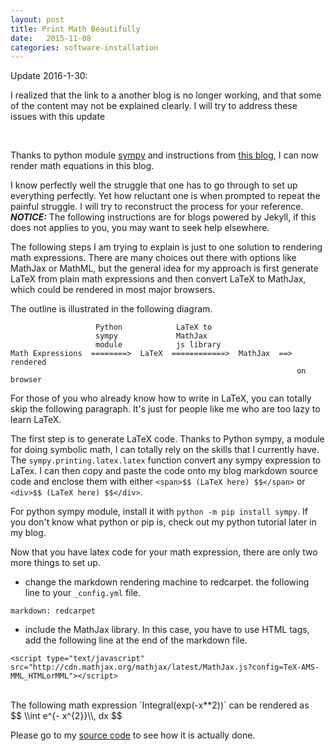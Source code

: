 ```yaml
---
layout: post
title: Print Math Beautifully
date:   2015-11-08
categories: software-installation
---
```



Update 2016-1-30:

I realized that the link to a another blog is no longer
working, and that some of the content may not be explained
clearly. I will try to address these issues with this update

<br>

Thanks to python module [sympy](http://www.sympy.org/en/index.html)
and instructions from [this blog](http://gastonsanchez.com/opinion/2014/02/16/Mathjax-with-jekyll/),
I can now render math equations in this blog.

I know perfectly well the struggle that one has to go through to
set up everything perfectly. Yet how reluctant one is when prompted
to repeat the painful struggle. I will try to reconstruct the process
for your reference. _**NOTICE:**_ The following instructions are for
blogs powered by Jekyll, if this does not applies to you, you may want
to seek help elsewhere.

The following steps I am trying to explain is just to one solution to rendering
math expressions. There are many choices out there with options like MathJax or
MathML, but the general idea for my approach is first generate LaTeX from plain
math expressions and then convert LaTeX to MathJax, which could be rendered in
most major browsers.

The outline is illustrated in the following diagram.

```
                   Python            LaTeX to
                   sympy             MathJax
                   module            js library
Math Expressions  ========>  LaTeX  ============>  MathJax  ==>  rendered
                                                                on browser
```

For those of you who already know how to write in LaTeX, you can totally skip the
following paragraph. It's just for people like me who are too lazy to learn
LaTeX.

The first step is to generate LaTeX code. Thanks to Python sympy,
a module for doing symbolic math, I can totally rely on the skills that I currently have.
The `sympy.printing.latex.latex` function convert any sympy expression to LaTex.
I can then copy and paste the code onto my blog markdown source code and enclose them with
either `<span>$$ (LaTeX here) $$</span>` or `<div>$$ (LaTeX here) $$</div>`.

For python sympy module, install it
with `python -m pip install sympy`. If you don't know what python or pip is,
check out my python tutorial later in my blog.

Now that you have latex code for your math expression, there are only two more things to set up.

- change the markdown rendering machine to redcarpet.
  the following line to your `_config.yml` file.

```
markdown: redcarpet
```


- include the MathJax library. In this case, you
  have to use HTML tags, add the following line at the end of the markdown file.

```
<script type="text/javascript" src="http://cdn.mathjax.org/mathjax/latest/MathJax.js?config=TeX-AMS-MML_HTMLorMML"></script>
```


</br>
The following math expression `Integral(exp(-x**2))`
can be rendered as
<div>
$$ \\int e^{- x^{2}}\\, dx $$
</div>

Please go to my [source code](https://github.com/colinxy/colinxy.github.io/blob/master/_posts/2015-11-08-print-math-beatifully.md)
to see how it is actually done.

<script type="text/javascript" src="http://cdn.mathjax.org/mathjax/latest/MathJax.js?config=TeX-AMS-MML_HTMLorMML"></script>
